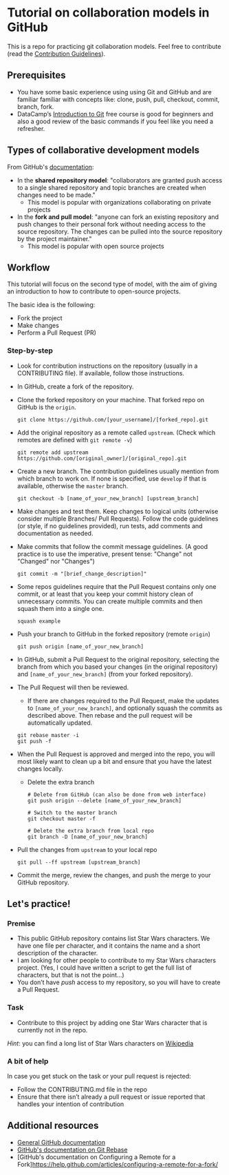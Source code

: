 # Tutorial on collaboration models in GitHub

This is a repo for practicing git collaboration models. Feel free to contribute (read the [Contribution Guidelines](CONTRIBUTING.md)).

## Prerequisites

* You have some basic experience using using Git and GitHub and are familiar familiar with concepts like: clone, push, pull, checkout, commit, branch, fork.
* DataCamp’s [Introduction to Git](https://www.datacamp.com/courses/introduction-to-git-for-data-science) free course is good for beginners and also a good review of the basic commands if you feel like you need a refresher.

## Types of collaborative development models

From GitHub's [documentation](https://help.github.com/articles/about-collaborative-development-models/):

* In the **shared repository model**: "collaborators are granted push access to a single shared repository and topic branches are created when changes need to be made."
  * This model is popular with organizations collaborating on private projects
* In the **fork and pull model**: "anyone can fork an existing repository and push changes to their personal fork without needing access to the source repository. The changes can be pulled into the source repository by the project maintainer."
  * This model is popular with open source projects
  
## Workflow

This tutorial will focus on the second type of model, with the aim of giving an introduction to how to contribute to open-source projects.

The basic idea is the following:
* Fork the project
* Make changes
* Perform a Pull Request (PR)

### Step-by-step

* Look for contribution instructions on the repository (usually in a CONTRIBUTING file). 
If available, follow those instructions.
* In GitHub, create a fork of the repository.
* Clone the forked repository on your machine. That forked repo on GitHub is the `origin`.

  ```
  git clone https://github.com/[your_username]/[forked_repo].git
  ```
  
* Add the original repository as a remote called `upstream`. (Check which remotes are defined
with `git remote -v`)

  ```
  git remote add upstream https://github.com/[original_owner]/[original_repo].git
  ```

* Create a new branch. The contribution guidelines usually mention from which branch to 
work on. If none is specified, use `develop` if that is available, otherwise the `master` branch.

  ```
  git checkout -b [name_of_your_new_branch] [upstream_branch]
  ```
  
* Make changes and test them. Keep changes to logical units (otherwise consider multiple Branches/
Pull Requests). Follow the code guidelines (or style, if no guidelines provided), run tests, add 
comments and documentation as needed. 
* Make commits that follow the commit message guidelines. (A good practice is to use the imperative, present tense: "Change" not "Changed" nor "Changes")

  ```
  git commit -m "[brief_change_description]"
  ```
* Some repos guidelines require that the Pull Request contains only one commit, or at least that you keep your commit history clean of unnecessary commits. You can create multiple commits and then squash them into a single one. 
  
  ```
  squash example
  ```

* Push your branch to GitHub in the forked repository (remote `origin`)

  ```
  git push origin [name_of_your_new_branch]
  ```
  
* In GitHub, submit a Pull Request to the original repository, selecting the branch from which you 
based your changes (in the original repository) and `[name_of_your_new_branch]` (from your forked 
repository).

* The Pull Request will then be reviewed. 
  * If there are changes required to the Pull Request, make the updates to `[name_of_your_new_branch]`, 
  and optionally squash the commits as described above. Then rebase and the pull request will be automatically updated.
  
   ```
   git rebase master -i
   git push -f
   ```

* When the Pull Request is approved and merged into the repo, you will most likely want to clean up 
  a bit and ensure that you have the latest changes locally.
  
  * Delete the extra branch
   
    ```
    # Delete from GitHub (can also be done from web interface)
    git push origin --delete [name_of_your_new_branch]

    # Switch to the master branch
    git checkout master -f

    # Delete the extra branch from local repo
    git branch -D [name_of_your_new_branch]
    ```

 * Pull the changes from `upstream` to your local repo
  
    ```
    git pull --ff upstream [upstream_branch]
    ```
    
 * Commit the merge, review the changes, and push the merge to your GitHub repository.

## Let's practice!

### Premise

* This public GitHub repository contains list Star Wars characters. We have one file per character, and it contains the name and a short description of the character.
* I am looking for other people to contribute to my Star Wars characters project. (Yes, I could have written a script to get the full list of characters, but that is not the point...)
* You don’t have *push* access to my repository, so you will have to create a Pull Request.

### Task

* Contribute to this project by adding one Star Wars character that is currently not in the repo.

*Hint*: you can find a long list of Star Wars characters on [Wikipedia]( https://en.wikipedia.org/wiki/List_of_Star_Wars_characters)

### A bit of help

In case you get stuck on the task or your pull request is rejected:

* Follow the CONTRIBUTING.md file in the repo
* Ensure that there isn’t already a pull request or issue reported that handles your intention of contribution


## Additional resources

* [General GitHub documentation](http://help.github.com/)
* [GitHub's documentation on Git Rebase](https://help.github.com/articles/about-git-rebase/)
* [GitHub's documentation on Configuring a Remote for a Fork]https://help.github.com/articles/configuring-a-remote-for-a-fork/

